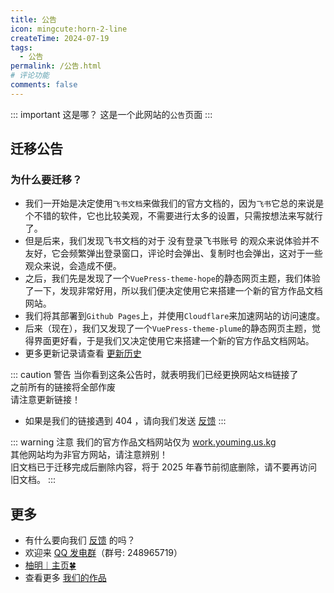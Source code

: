 ```yaml
---
title: 公告
icon: mingcute:horn-2-line
createTime: 2024-07-19
tags:
  - 公告
permalink: /公告.html
# 评论功能
comments: false
---
```


::: important 这是哪？
这是一个此网站的`公告`页面
:::

## <Icon name="mingcute:horn-2-line" color="currentColor" /> 迁移公告
### 为什么要迁移？

- 我们一开始是决定使用`飞书文档`来做我们的官方文档的，因为`飞书`它总的来说是个不错的软件，它也比较美观，不需要进行太多的设置，只需按想法来写就行了。
- <Plot>但是后来，我们发现飞书文档的对于 没有登录飞书账号 的观众来说体验并不友好，它会频繁弹出登录窗口，评论时会弹出、复制时也会弹出，这对于一些观众来说，会造成不便。</Plot>
- 之后，我们先是发现了一个`VuePress-theme-hope`的静态网页主题，我们体验了一下，发现非常好用，所以我们便决定使用它来搭建一个新的官方作品文档网站。
- 我们将其部署到`Github Pages`上，并使用`Cloudflare`来加速网站的访问速度。
- 后来（现在），我们又发现了一个`VuePress-theme-plume`的静态网页主题，觉得界面更好看，于是我们又决定使用它来搭建一个新的官方作品文档网站。
- 更多更新记录请查看 [更新历史](/notes/更多/更新日志.html)

::: caution 警告
当你看到这条公告时，就表明我们已经更换网站`文档`链接了\
之前所有的链接将全部作废\
请注意更新链接！
- 如果是我们的链接遇到 404 ，请向我们发送 [反馈](/notes/反馈中心/反馈.html)
:::

::: warning 注意
我们的官方作品文档网站仅为 [work.youming.us.kg](https://work.youming.us.kg/) \
其他网站均为非官方网站，请注意辨别！\
旧文档已于迁移完成后删除内容，将于 2025 年春节前彻底删除，请不要再访问旧文档。
::: 

## <Icon name="mingcute:more-3-line" color="currentColor" /> 更多

- 有什么要向我们 [反馈](/notes/反馈中心/反馈.html) 的吗？
- 欢迎来 [QQ 发电群](https://qm.qq.com/q/K3Lqokpdm0)（群号: 248965719）
- [柚明︱主页🍀](https://home.youming.us.kg/)
- 查看更多 [我们的作品](/notes/MC-鼠标指针)